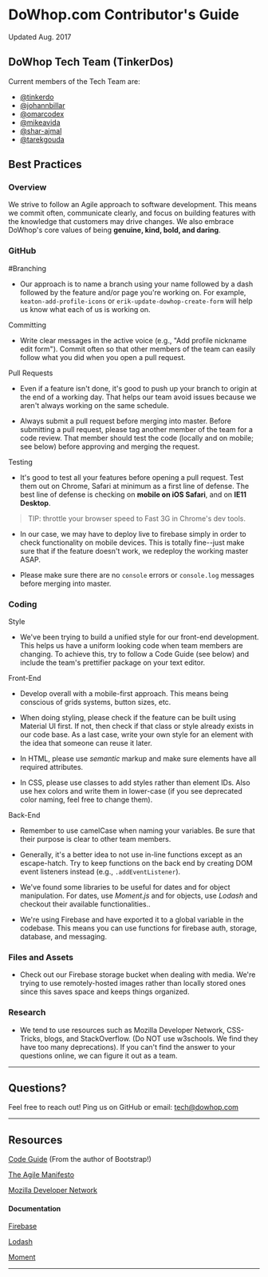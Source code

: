 # DoWhop.com Contributor's Guide
Updated Aug. 2017

## DoWhop Tech Team (TinkerDos) 

Current members of the Tech Team are:

* [@tinkerdo](https://github.com/tinkerdo)
* [@johannbillar](https://github.com/johannbillar)
* [@omarcodex](https://github.com/omarcodex)
* [@mikeavida](https://github.com/mikeavida)
* [@shar-ajmal](https://github.com/shar-ajmal)
* [@tarekgouda](https://github.com/tarekgouda)

## Best Practices

### Overview

We strive to follow an Agile approach to software development. This means we commit often, communicate clearly, and focus on building features with the knowledge that customers may drive changes. We also embrace DoWhop's core values of being **genuine, kind, bold, and daring**.

### GitHub

#Branching
* Our approach is to name a branch using your name followed by a dash followed by the feature and/or page you're working on. For example, `keaton-add-profile-icons` or `erik-update-dowhop-create-form` will help us know what each of us is working on.

Committing
* Write clear messages in the active voice (e.g., "Add profile nickname edit form"). Commit often so that other members of the team can easily follow what you did when you open a pull request.

Pull Requests
* Even if a feature isn't done, it's good to push up your branch to origin at the end of a working day. That helps our team avoid issues because we aren't always working on the same schedule.  

* Always submit a pull request before merging into master. Before submitting a pull request, please tag another member of the team for a code review. That member should test the code (locally and on mobile; see below) before approving and merging the request.

Testing
* It's good to test all your features before opening a pull request. Test them out on Chrome, Safari at minimum as a first line of defense. The best line of defense is checking on **mobile on iOS Safari**, and on **IE11 Desktop**.

> TIP: throttle your browser speed to Fast 3G in Chrome's dev tools.

* In our case, we may have to deploy live to firebase simply in order to check functionality on mobile devices. This is totally fine--just make sure that if the feature doesn't work, we redeploy the working master ASAP.

* Please make sure there are no `console` errors or `console.log` messages before merging into master.

### Coding  
Style
* We've been trying to build a unified style for our front-end development. This helps us have a uniform looking code when team members are changing. To achieve this, try to follow a Code Guide (see below) and include the team's prettifier package on your text editor.

Front-End
* Develop overall with a mobile-first approach. This means being conscious of grids systems, button sizes, etc.

* When doing styling, please check if the feature can be built using Material UI first. If not, then check if that class or style already exists in our code base. As a last case, write your own style for an element with the idea that someone can reuse it later.

* In HTML, please use *semantic* markup and make sure elements have all required attributes.

* In CSS, please use classes to add styles rather than element IDs. Also use hex colors and write them in lower-case (if you see deprecated color naming,  feel free to change them).

Back-End

* Remember to use camelCase when naming your variables. Be sure that their purpose is clear to other team members.

* Generally, it's a better idea to not use in-line functions except as an escape-hatch. Try to keep functions on the back end by creating DOM event listeners instead (e.g., `.addEventListener`).

* We've found some libraries to be useful for dates and for object manipulation. For dates, use *Moment.js* and for objects, use *Lodash* and checkout their available functionalities..

* We're using Firebase and have exported it to a global variable in the codebase. This means you can use functions for firebase auth, storage, database, and messaging.

### Files and Assets
* Check out our Firebase storage bucket when dealing with media. We're trying to use remotely-hosted images rather than locally stored ones since this saves space and keeps things organized.

### Research
* We tend to use resources such as Mozilla Developer Network, CSS-Tricks, blogs, and StackOverflow. (Do NOT use w3schools. We find they have too many deprecations). If you can't find the answer to your questions online, we can figure it out as a team.

***
## Questions?

Feel free to reach out! Ping us on GitHub or email: [tech@dowhop.com](tech@dowhop.com)

***
## Resources

[Code Guide](http://codeguide.co/) (From the author of Bootstrap!)

[The Agile Manifesto](http://agilemanifesto.org/principles.html)

[Mozilla Developer Network](https://developer.mozilla.org/en-US/docs/Web)
[](http://codeguide.co/)

#### Documentation

[Firebase](https://firebase.google.com/docs/web/setup)

[Lodash](https://lodash.com/docs)

[Moment](https://momentjs.com/)

***
